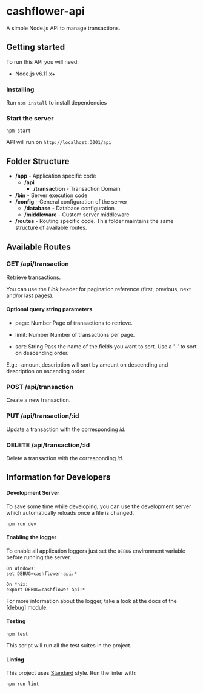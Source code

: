 # cashflower-api
A simple Node.js API to manage transactions.

## Getting started

To run this API you will need:

- Node.js v6.11.x+

### Installing

Run `npm install` to install dependencies

### Start the server

```
npm start
```

API will run on `http://localhost:3001/api`

## Folder Structure
- **/app** - Application specific code
    - **/api**
        - **/transaction** - Transaction Domain
- **/bin** - Server execution code
- **/config** - General configuration of the server
    - **/database** - Database configuration
    - **/middleware** - Custom server middleware
- **/routes** - Routing specific code. This folder maintains the same structure of available routes.

## Available Routes

### GET /api/transaction
Retrieve transactions.

You can use the *Link* header for pagination reference (first, previous, next and/or last pages).

#### Optional query string parameters
- page: Number
Page of transactions to retrieve.

- limit: Number
Number of transactions per page.

- sort: String
Pass the name of the fields you want to sort. Use a '-' to sort on descending order. 

E.g.: -amount,description will sort by amount on descending and description on ascending order.

### POST /api/transaction
Create a new transaction.

### PUT /api/transaction/:id
Update a transaction with the corresponding *id*.

### DELETE /api/transaction/:id
Delete a transaction with the corresponding *id*.

## Information for Developers

#### Development Server

To save some time while developing, you can use the development server which automatically reloads once a file is changed.

```
npm run dev
```

#### Enabling the logger

To enable all application loggers just set the `DEBUG` environment variable before running the server.

```
On Windows:
set DEBUG=cashflower-api:*

On *nix:
export DEBUG=cashflower-api:*
```

For more information about the logger, take a look at the docs of the [debug] module.

#### Testing

```
npm test
```

This script will run all the test suites in the project.

#### Linting

This project uses [Standard] style. Run the linter with:

```
npm run lint
```

[Standard]: https://standardjs.com/
